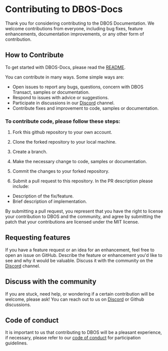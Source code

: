 # Contributing to DBOS-Docs

Thank you for considering contributing to the DBOS Documentation. We welcome contributions from everyone, including bug fixes, feature enhancements, documentation improvements, or any other form of contribution.

## How to Contribute

To get started with DBOS-Docs, please read the [README](README.md).

You can contribute in many ways. Some simple ways are:
* Open issues to report any bugs, questions, concern with DBOS Transact, samples or documentation.
* Respond to issues with advice or suggestions.
* Participate in discussions in our [Discord](https://discord.gg/fMwQjeW5zg) channel.
* Contribute fixes and improvement to code, samples or documentation.

### To contribute code, please follow these steps:

1. Fork this github repository to your own account.

2. Clone the forked repository to your local machine.

3. Create a branch.

4. Make the necessary change to code, samples or documentation.

5. Commit the changes to your forked repository.

6. Submit a pull request to this repository.
In the PR description please include:
* Description of the fix/feature.
* Brief description of implementation.

By submitting a pull request, you represent that you have the right to license your contribution to DBOS and the community, and agree by submitting the patch that your contributions are licensed under the MIT license.

## Requesting features

If you have a feature request or an idea for an enhancement, feel free to open an issue on GitHub. Describe the feature or enhancement you'd like to see and why it would be valuable. Discuss it with the community on the [Discord](https://discord.gg/fMwQjeW5zg) channel.

## Discuss with the community

If you are stuck, need help, or wondering if a certain contribution will be welcome, please ask! You can reach out to us on  [Discord](https://discord.gg/fMwQjeW5zg) or Github discussions.

## Code of conduct

It is important to us that contributing to DBOS will be a pleasant experience, if necessary, please refer to our [code of conduct](CODE_OF_CONDUCT.md) for participation guidelines.